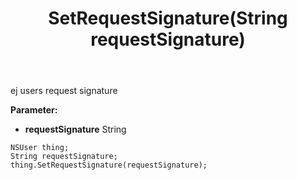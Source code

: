﻿---
uid: crmscript_ref_NSUser_SetRequestSignature
title: SetRequestSignature(String requestSignature)
intellisense: NSUser.SetRequestSignature
keywords: NSUser, GetRequestSignature
so.topic: reference
---

ej users request signature

**Parameter:** 
 - **requestSignature** String

```crmscript
NSUser thing;
String requestSignature;
thing.SetRequestSignature(requestSignature);
```

